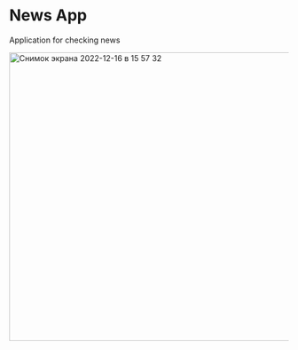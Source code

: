 # News App

Application for checking news

<img width="521" alt="Снимок экрана 2022-12-16 в 15 57 32" src="https://user-images.githubusercontent.com/95878097/208106250-4edb6fe1-650c-4f3d-ae79-3f3b333c57c5.png">
